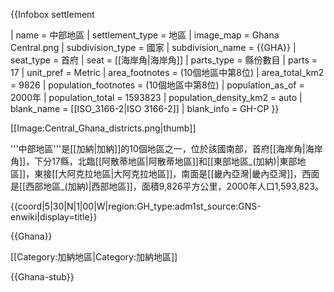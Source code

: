 {{Infobox settlement
<!-- See Template:Infobox settlement for additional fields and descriptions -->
| name                    = 中部地區
| settlement_type         = 地區
| image_map               = Ghana Central.png
| subdivision_type        = 國家
| subdivision_name        = {{GHA}}
| seat_type               = 首府
| seat                    = [[海岸角|海岸角]]
| parts_type = 縣份數目
| parts = 17
| unit_pref               = Metric<!-- or US or UK -->
| area_footnotes          = (10個地區中第8位)
| area_total_km2          = 9826
| population_footnotes    = (10個地區中第8位)
| population_as_of        = 2000年
| population_total        = 1593823
| population_density_km2  = auto
| blank_name = [[ISO_3166-2|ISO 3166-2]]
| blank_info = GH-CP
}}

[[Image:Central_Ghana_districts.png|thumb]]

'''中部地區'''是[[加納|加納]]的10個地區之一，位於該國南部，首府[[海岸角|海岸角]]，下分17縣，北臨[[阿散蒂地區|阿散蒂地區]]和[[東部地區_(加納)|東部地區]]，東接[[大阿克拉地區|大阿克拉地區]]，南面是[[畿內亞灣|畿內亞灣]]，西面是[[西部地區_(加納)|西部地區]]，面積9,826平方公里，2000年人口1,593,823。

{{coord|5|30|N|1|00|W|region:GH_type:adm1st_source:GNS-enwiki|display=title}}

{{Ghana}}

[[Category:加納地區|Category:加納地區]]

{{Ghana-stub}}